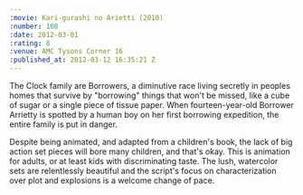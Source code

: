 ```yaml
--- 
:movie: Kari-gurashi no Arietti (2010)
:number: 108
:date: 2012-03-01
:rating: 8
:venue: AMC Tysons Corner 16
:published_at: 2012-03-12 16:35:21 Z
---
```

The Clock family are Borrowers, a diminutive race living secretly in peoples homes that survive by "borrowing" things that won't be missed, like a cube of sugar or a single piece of tissue paper. When fourteen-year-old Borrower Arrietty is spotted by a human boy on her first borrowing expedition, the entire family is put in danger. 

Despite being animated, and adapted from a children's book, the lack of big action set pieces will bore many children, and that's okay. This is animation for adults, or at least kids with discriminating taste. The lush, watercolor sets are relentlessly beautiful and the script's focus on characterization over plot and explosions is a welcome change of pace. 